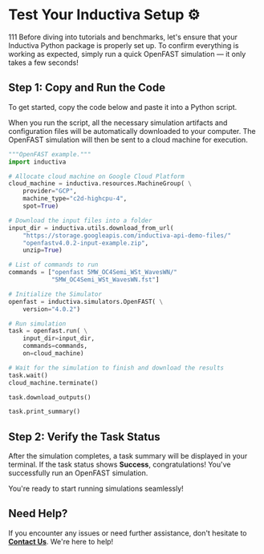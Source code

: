 # Test Your Inductiva Setup ⚙️
111
Before diving into tutorials and benchmarks, let's ensure that your Inductiva Python package is properly set up. To confirm everything is working as expected, simply run a quick OpenFAST simulation — it only takes a few seconds!

## Step 1: Copy and Run the Code
To get started, copy the code below and paste it into a Python script.

When you run the script, all the necessary simulation artifacts and configuration files will be automatically downloaded to your computer. The OpenFAST simulation will then be sent to a cloud machine for execution.

```python
"""OpenFAST example."""
import inductiva

# Allocate cloud machine on Google Cloud Platform
cloud_machine = inductiva.resources.MachineGroup( \
    provider="GCP",
    machine_type="c2d-highcpu-4",
    spot=True)

# Download the input files into a folder
input_dir = inductiva.utils.download_from_url(
    "https://storage.googleapis.com/inductiva-api-demo-files/"
    "openfastv4.0.2-input-example.zip",
    unzip=True)

# List of commands to run
commands = ["openfast 5MW_OC4Semi_WSt_WavesWN/"
            "5MW_OC4Semi_WSt_WavesWN.fst"]

# Initialize the Simulator
openfast = inductiva.simulators.OpenFAST( \
    version="4.0.2")

# Run simulation
task = openfast.run( \
    input_dir=input_dir,
    commands=commands,
    on=cloud_machine)

# Wait for the simulation to finish and download the results
task.wait()
cloud_machine.terminate()

task.download_outputs()

task.print_summary()
```

## Step 2: Verify the Task Status
After the simulation completes, a task summary will be displayed in your terminal. If the task status shows **Success**, congratulations! You've successfully run an OpenFAST simulation.

You're ready to start running simulations seamlessly!

## Need Help?
If you encounter any issues or need further assistance, don't hesitate to [**Contact Us**](mailto:support@inductiva.ai). We're here to help!
